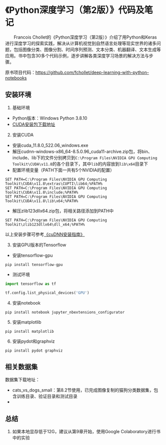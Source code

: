 # 《Python深度学习（第2版）》代码及笔记
&emsp;&emsp;Francois Chollet的《Python深度学习（第2版）》介绍了用Python和Keras进行深度学习的探索实践，解决从计算机视觉到自然语言处理等现实世界的诸多问题，包括图像分类、图像分割、时间序列预测、文本分类、机器翻译、文本生成等应用。书中包含30多个代码示例，逐步讲解各类深度学习场景的解决方法与步骤。  

原书项目代码：https://github.com/fchollet/deep-learning-with-python-notebooks

## 安装环境

1. 基础环境
- Python版本：Windows Python 3.8.10
- [CUDA安装包下载地址](链接：https://pan.baidu.com/s/1rlX8ErIYYY8F_rFdEe5IgA?pwd=iwa5)

2. 安装CUDA
- 安装cuda_11.8.0_522.06_windows.exe
- 解压cudnn-windows-x86_64-8.5.0.96_cuda11-archive.zip包，将bin、include、lib下的文件分别拷贝到`C:\Program Files\NVIDIA GPU Computing Toolkit\CUDA\v11.8`的各个目录下，其中`lib`的内容放到`lib\x64`目录下
- 配置环境变量（PATH下面一共有5个NVIDIA的配置）
```shell
SET PATH=C:\Program Files\NVIDIA GPU Computing Toolkit\CUDA\v11.8\extras\CUPTI\lib64;%PATH%
SET PATH=C:\Program Files\NVIDIA GPU Computing Toolkit\CUDA\v11.8\include;%PATH%
SET PATH=C:\Program Files\NVIDIA GPU Computing Toolkit\CUDA\v11.8\lib\x64;%PATH%
```
- 解压zlib123dllx64.zip包，将相关路径添加到PATH中
```shell
SET PATH=C:\Program Files\NVIDIA GPU Computing Toolkit\zlib123dllx64\dll_x64;%PATH%
```
以上安装步骤可参考[《cuDNN安装指南》](https://docs.nvidia.com/deeplearning/cudnn/install-guide/index.html#prerequisites-windows)

3. 安装GPU版本的Tensorflow

- 安装tensorflow-gpu
```shell
pip install tensorflow-gpu
```

- 测试环境
```python
import tensorflow as tf

tf.config.list_physical_devices('GPU')
```

4. 安装notebook
```shell
pip install notebook jupyter_nbextensions_configurator
```

5. 安装matplotlib
```shell
pip install matplotlib
```

6. 安装pydot和graphviz
```shell
pip install pydot graphviz
```

## 相关数据集

数据集下载地址：

- cats_vs_dogs_small：第8.2节使用，已完成图像复制的猫狗分类数据集，包含训练目录、验证目录和测试目录
- 

## 总结

1. 如果本地显存低于12G，建议从第9章开始，使用Google Colaboratory进行书中的实验